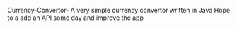 Currency-Convertor-
A very simple currency convertor written in Java
Hope to a add an API some day and improve the app 
